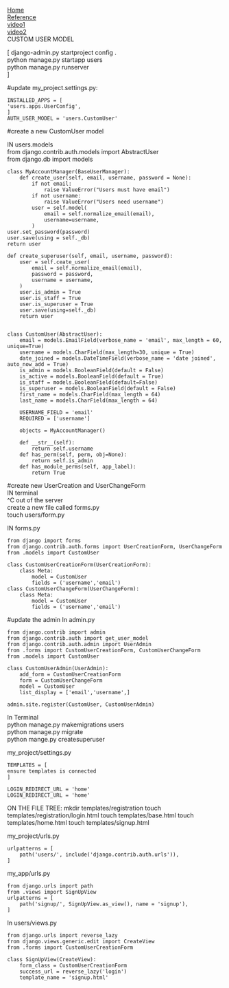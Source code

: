 [Home](../README.md)         
[Reference](https://learndjango.com/tutorials/django-custom-user-model)  
[video1](https://www.youtube.com/watch?v=eCeRC7E8Z7Y&t=59s)  
[video2](https://www.youtube.com/watch?v=EudKs1HPUfE)  
CUSTOM USER MODEL  

[
django-admin.py startproject config .  
python manage.py startapp users  
python manage.py runserver  
]  

#update my_project.settings.py:
```
INSTALLED_APPS = [
'users.apps.UserConfig',
] 
AUTH_USER_MODEL = 'users.CustomUser'
```
#create a new CustomUser model  

IN users.models  
from django.contrib.auth.models import AbstractUser  
from django.db import models  
```
class MyAccountManager(BaseUserManager):
	def create_user(self, email, username, password = None):
		if not email:	
			raise ValueError("Users must have email")
		if not username:
			raise ValueError("Users need username")
		user = self.model(
			email = self.normalize_email(email),
			username=username,
		)
user.set_password(password)
user.save(using = self._db)
return user

def create_superuser(self, email, username, password):
	user = self.ceate_user(
		email = self.normalize_email(email),
		password = password,
		username = username,
	)
	user.is_admin = True
	user.is_staff = True
	user.is_superuser = True
	user.save(using=self._db)
	return user


class CustomUser(AbstractUser):
	email = models.EmailField(verbose_name = 'email', max_length = 60, unique=True)
	username = models.CharField(max_length=30, unique = True)
	date_joined = models.DateTimeField(verbose_name = 'date joined', auto_now_add = True)
	is_admin = models.BooleanField(default = False)
	is_active = models.BooleanField(default = True)
	is_staff = models.BooleanField(default=False)
	is_superuser = models.BooleanField(default = False)
	first_name = models.CharField(max_length = 64)
	last_name = models.CharField(max_length = 64)
	
	USERNAME_FIELD = 'email'
	REQUIRED = ['username']
	
	objects = MyAccountManager()

	def __str__(self):
		return self.username
	def has_perm(self, perm, obj=None):
		return self.is_admin
	def has_module_perms(self, app_label):
		return True
```
#create new UserCreation and UserChangeForm     
IN terminal  
^C out of the server  
create a new file called forms.py   
touch users/form.py  

IN forms.py
```
from django import forms
from django.contrib.auth.forms import UserCreationForm, UserChangeForm
from .models import CustomUser

class CustomUserCreationForm(UserCreationForm):
	class Meta:
		model = CustomUser
		fields = ('username','email')
class CustomUserChangeForm(UserChangeForm):
	class Meta:
		model = CustomUser
		fields = ('username','email')
```
#update  the admin
In admin.py
```
from django.contrib import admin
from django.contrib.auth import get_user_model
from django.contrib.auth.admin import UserAdmin
from .forms import CustomUserCreationForm, CustomUserChangeForm
from .models import CustomUser

class CustomUserAdmin(UserAdmin):
	add_form = CustomUserCreationForm
	form = CustomUserChangeForm
	model = CustomUser
	list_display = ['email','username',]

admin.site.register(CustomUser, CustomUserAdmin)
```
In Terminal  
python manage.py makemigrations users  
python manage.py migrate  
python mange.py createsuperuser  

my_project/settings.py  
```
TEMPLATES = [
ensure templates is connected 
]

LOGIN_REDIRECT_URL = 'home'
LOGIN_REDIRECT_URL = 'home'
```
ON THE FILE TREE:
mkdir templates/registration
touch templates/registration/login.html
touch templates/base.html
touch templates/home.html
touch templates/signup.html


my_project/urls.py
```
urlpatterns = [
	path('users/', include('django.contrib.auth.urls')),
]
```
my_app/urls.py
```
from django.urls import path
from .views import SignUpView
urlpatterns = [
	path('signup/', SignUpView.as_view(), name = 'signup'),
]
```
In users/views.py
```
from django.urls import reverse_lazy
from django.views.generic.edit import CreateView
from .forms import CustomUserCreationForm

class SignUpView(CreateView):
	form_class = CustomUserCreationForm
	success_url = reverse_lazy('login')
	template_name = 'signup.html'
```



